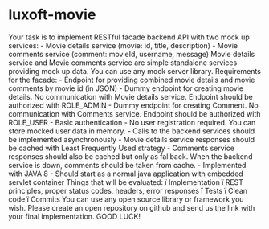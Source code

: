 # luxoft-movie
Your task is to implement RESTful facade backend API with two mock up services: -          Movie details service (movie: id, title, description) -          Movie comments service (comment: movieId, username, message)  Movie details service and Movie comments service are simple standalone services providing mock up data. You can use any mock server library.  Requirements for the facade: -          Endpoint for providing combined movie details and movie comments by movie id (in JSON) -          Dummy endpoint for creating movie details. No communication with Movie details service. Endpoint should be authorized with ROLE_ADMIN -          Dummy endpoint for creating Comment. No communication with Comments service. Endpoint should be authorized with ROLE_USER -          Basic authentication -          No user registration required. You can store mocked user data in memory. -          Calls to the backend services should be implemented asynchronously -          Movie details service responses should be cached with Least Frequently Used strategy -          Comments service responses should also be cached but only as fallback. When the backend service is down, comments should be taken from cache. -          Implemented with JAVA 8 -          Should start as a normal java application with embedded servlet container  Things that will be evaluated: ï         Implementation ï         REST principles, proper status codes, headers, error responses ï         Tests ï         Clean code ï         Commits  You can use any open source library or framework you wish.  Please create an open repository on github and send us the link with your final implementation.   GOOD LUCK!
